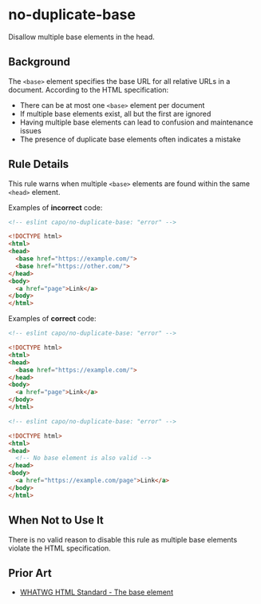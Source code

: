 # no-duplicate-base

Disallow multiple base elements in the head.

## Background

The `<base>` element specifies the base URL for all relative URLs in a document. According to the HTML specification:

- There can be at most one `<base>` element per document
- If multiple base elements exist, all but the first are ignored
- Having multiple base elements can lead to confusion and maintenance issues
- The presence of duplicate base elements often indicates a mistake

## Rule Details

This rule warns when multiple `<base>` elements are found within the same `<head>` element.

Examples of **incorrect** code:

```html
<!-- eslint capo/no-duplicate-base: "error" -->

<!DOCTYPE html>
<html>
<head>
  <base href="https://example.com/">
  <base href="https://other.com/">
</head>
<body>
  <a href="page">Link</a>
</body>
</html>
```

Examples of **correct** code:

```html
<!-- eslint capo/no-duplicate-base: "error" -->

<!DOCTYPE html>
<html>
<head>
  <base href="https://example.com/">
</head>
<body>
  <a href="page">Link</a>
</body>
</html>
```

```html
<!-- eslint capo/no-duplicate-base: "error" -->

<!DOCTYPE html>
<html>
<head>
  <!-- No base element is also valid -->
</head>
<body>
  <a href="https://example.com/page">Link</a>
</body>
</html>
```

## When Not to Use It

There is no valid reason to disable this rule as multiple base elements violate the HTML specification.

## Prior Art

- [WHATWG HTML Standard - The base element](https://html.spec.whatwg.org/multipage/semantics.html#the-base-element)

